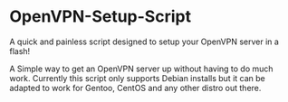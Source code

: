 # OpenVPN-Setup-Script
A quick and painless script designed to setup your OpenVPN server in a flash!


A Simple way to get an OpenVPN server up without having to do much work.
Currently this script only supports Debian installs but it can be adapted to work for Gentoo, CentOS and any other distro out there.
